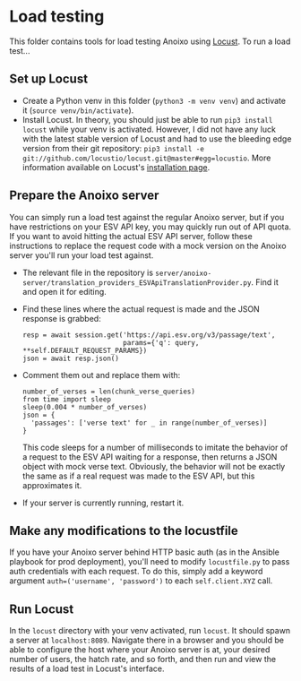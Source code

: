 # Load testing
This folder contains tools for load testing Anoixo using [Locust](https://locust.io/). To run a load test...

## Set up Locust
- Create a Python venv in this folder (`python3 -m venv venv`) and activate it (`source venv/bin/activate`).
- Install Locust. In theory, you should just be able to run `pip3 install locust` while your venv is activated. However, I did not have any luck with the latest stable version of Locust and had to use the bleeding edge version from their git repository: `pip3 install -e git://github.com/locustio/locust.git@master#egg=locustio`. More information available on Locust's [installation page](https://docs.locust.io/en/stable/installation.html).

## Prepare the Anoixo server
You can simply run a load test against the regular Anoixo server, but if you have restrictions on your ESV API key, you may quickly run out of API quota. If you want to avoid hitting the actual ESV API server, follow these instructions to replace the request code with a mock version on the Anoixo server you'll run your load test against.

- The relevant file in the repository is `server/anoixo-server/translation_providers_ESVApiTranslationProvider.py`. Find it and open it for editing.

- Find these lines where the actual request is made and the JSON response is grabbed:
  ```
  resp = await session.get('https://api.esv.org/v3/passage/text',
                           params={'q': query, **self.DEFAULT_REQUEST_PARAMS})
  json = await resp.json()
  ```

- Comment them out and replace them with:
  ```
  number_of_verses = len(chunk_verse_queries)
  from time import sleep
  sleep(0.004 * number_of_verses)
  json = {
    'passages': ['verse text' for _ in range(number_of_verses)]
  }
  ```
  This code sleeps for a number of milliseconds to imitate the behavior of a request to the ESV API waiting for a response, then returns a JSON object with mock verse text. Obviously, the behavior will not be exactly the same as if a real request was made to the ESV API, but this approximates it.

- If your server is currently running, restart it.

## Make any modifications to the locustfile
If you have your Anoixo server behind HTTP basic auth (as in the Ansible playbook for prod deployment), you'll need to modify `locustfile.py` to pass auth credentials with each request. To do this, simply add a keyword argument `auth=('username', 'password')` to each `self.client.XYZ` call.

## Run Locust
In the `locust` directory with your venv activated, run `locust`. It should spawn a server at `localhost:8089`. Navigate there in a browser and you should be able to configure the host where your Anoixo server is at, your desired number of users, the hatch rate, and so forth, and then run and view the results of a load test in Locust's interface.